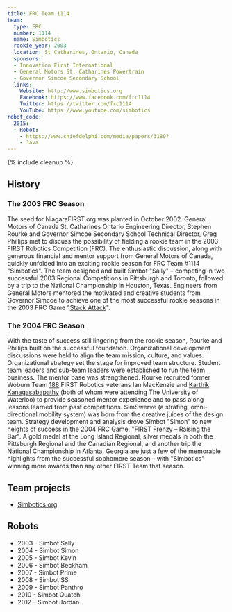 ```yaml
---
title: FRC Team 1114
team:
  type: FRC
  number: 1114
  name: Simbotics
  rookie_year: 2003
  location: St Catharines, Ontario, Canada
  sponsors:
  - Innovation First International
  - General Motors St. Catharines Powertrain
  - Governor Simcoe Secondary School
  links:
    Website: http://www.simbotics.org
    Facebook: https://www.facebook.com/frc1114
    Twitter: https://twitter.com/frc1114
    YouTube: https://www.youtube.com/simbotics
robot_code:
  2015:
  - Robot:
    - https://www.chiefdelphi.com/media/papers/3180?
    - Java
---
```


{% include cleanup %}

## History

### The 2003 FRC Season

The seed for NiagaraFIRST.org was planted in October 2002\. General Motors of Canada St. Catharines Ontario Engineering Director, Stephen Rourke and Governor Simcoe Secondary School Technical Director, Greg Phillips met to discuss the possibility of fielding a rookie team in the 2003 FIRST Robotics Competition (FRC). The enthusiastic discussion, along with generous financial and mentor support from General Motors of Canada, quickly unfolded into an exciting rookie season for FRC Team #1114 "Simbotics". The team designed and built Simbot "Sally" – competing in two successful 2003 Regional Competitions in Pittsburgh and Toronto, followed by a trip to the National Championship in Houston, Texas. Engineers from General Motors mentored the motivated and creative students from Governor Simcoe to achieve one of the most successful rookie seasons in the 2003 FRC Game "[Stack Attack](stack-attack)".

### The 2004 FRC Season

With the taste of success still lingering from the rookie season, Rourke and Phillips built on the successful foundation. Organizational development discussions were held to align the team mission, culture, and values. Organizational strategy set the stage for improved team structure. Student team leaders and sub-team leaders were established to run the team business. The mentor base was strengthened. Rourke recruited former Woburn Team [188](/frc0000/188) FIRST Robotics veterans Ian MacKenzie and [Karthik Kanagasabapathy](Karthik_Kanagasabapathy "Karthik
Kanagasabapathy") (both of whom were attending The University of Waterloo) to provide seasoned mentor experience and to pass along lessons learned from past competitions. SimSwerve (a strafing, omni-directional mobility system) was born from the creative juices of the design team. Strategy development and analysis drove Simbot "Simon" to new heights of success in the 2004 FRC Game, "FIRST Frenzy – Raising the Bar". A gold medal at the Long Island Regional, silver medals in both the Pittsburgh Regional and the Canadian Regional, and another trip the National Championship in Atlanta, Georgia are just a few of the memorable highlights from the successful sophomore season – with "Simbotics" winning more awards than any other FIRST Team that season.

## Team projects

- [Simbotics.org](http://www.simbotics.org "http://www.simbotics.org")

## Robots

- 2003 - Simbot Sally
- 2004 - Simbot Simon
- 2005 - Simbot Kevin
- 2006 - Simbot Beckham
- 2007 - Simbot Prime
- 2008 - Simbot SS
- 2009 - Simbot Panthro
- 2010 - Simbot Quatchi
- 2012 - Simbot Jordan